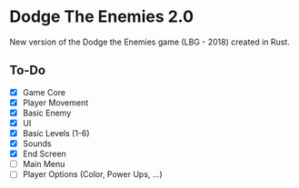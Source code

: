 # Dodge The Enemies 2.0

New version of the Dodge the Enemies game (LBG - 2018) created in Rust.

## To-Do

- [x] Game Core
- [x] Player Movement
- [x] Basic Enemy
- [x] UI
- [x] Basic Levels (1-6)
- [x] Sounds
- [x] End Screen
- [ ] Main Menu
- [ ] Player Options (Color, Power Ups, ...)